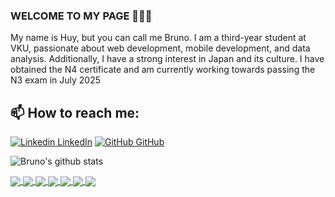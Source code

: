 ### WELCOME TO MY PAGE 👋👋👋
My name is Huy, but you can call me Bruno. I am a third-year student at VKU, passionate about web development, mobile development, and data analysis. Additionally, I have a strong interest in Japan and its culture. I have obtained the N4 certificate and am currently working towards passing the N3 exam in July 2025
<br>
## 📫 How to reach me: 

[![Linkedin](https://i.stack.imgur.com/gVE0j.png) LinkedIn](https://www.linkedin.com/in/trnghuy/) [![GitHub](https://i.stack.imgur.com/tskMh.png) GitHub](https://github.com/trnghuybru) 



![Bruno's github stats](https://github-readme-stats-git-masterrstaa-rickstaa.vercel.app/api?username=trnghuybru&show_icons=true&theme=tokyonight&hide=contribs,prs,issues)

<a href="https://github.com/trnghuybru/emplaner-server/">
  <!-- Change the `github-readme-stats.anuraghazra1.vercel.app` to `github-readme-stats.vercel.app`  -->
  <img align="center" src="https://github-readme-stats.anuraghazra1.vercel.app/api/pin/?username=trnghuybru&repo=emplaner-server&theme=radical" />
</a>    
<a href="https://github.com/trnghuybru/EmplannerApp/">
  <!-- Change the `github-readme-stats.anuraghazra1.vercel.app` to `github-readme-stats.vercel.app`  -->
  <img align="center" src="https://github-readme-stats.anuraghazra1.vercel.app/api/pin/?username=trnghuybru&repo=EmplannerApp&theme=merko" />
</a>

<a href="https://github.com/trnghuybru/licence_plate_detection/">
  <!-- Change the `github-readme-stats.anuraghazra1.vercel.app` to `github-readme-stats.vercel.app`  -->
  <img align="center" src="https://github-readme-stats.anuraghazra1.vercel.app/api/pin/?username=trnghuybru&repo=licence_plate_detection&theme=gruvbox" />
</a>    
<a href="https://github.com/trnghuybru/take-it-easy/">
  <!-- Change the `github-readme-stats.anuraghazra1.vercel.app` to `github-readme-stats.vercel.app`  -->
  <img align="center" src="https://github-readme-stats.anuraghazra1.vercel.app/api/pin/?username=trnghuybru&repo=take-it-easy&theme=dark" />
</a>

<a href="https://github.com/trnghuybru/FinalBWD/">
  <!-- Change the `github-readme-stats.anuraghazra1.vercel.app` to `github-readme-stats.vercel.app`  -->
  <img align="center" src="https://github-readme-stats.anuraghazra1.vercel.app/api/pin/?username=trnghuybru&repo=FinalBWD&theme=onedark" />
</a>    

<a href="https://github.com/trnghuybru/RMI_Server/">
  <!-- Change the `github-readme-stats.anuraghazra1.vercel.app` to `github-readme-stats.vercel.app`  -->
  <img align="center" src="https://github-readme-stats.anuraghazra1.vercel.app/api/pin/?username=trnghuybru&repo=RMI_Server&theme=radical" />
</a>    
<a href="https://github.com/trnghuybru/BWD2024/">
  <!-- Change the `github-readme-stats.anuraghazra1.vercel.app` to `github-readme-stats.vercel.app`  -->
  <img align="center" src="https://github-readme-stats.anuraghazra1.vercel.app/api/pin/?username=bobaonhan123&repo=BWD2024&theme=merko" />
</a>

